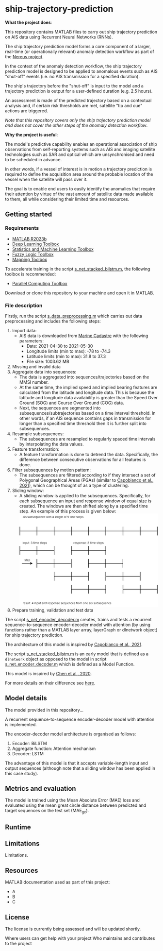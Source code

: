 # ship-trajectory-prediction

**What the project does**:

This repository contains MATLAB files to carry out ship trajectory prediction on AIS data using Recurrent Neural Networks (RNNs).

The ship trajectory prediction model forms a core component of a larger, real-time (or operationally relevant) anomaly detection workflow as part of the [Nereus project](https://oceaninnovationchallenge.org/oceaninnovators-cohort2#cbp=/ocean-innovations/space-based-maritime-surveillance).

In the context of the anomaly detection workflow, the ship trajectory prediction model is designed to be applied to anomalous events such as AIS "shut-off" events (i.e. no AIS transmission for a specified duration).

The ship's trajectory before the "shut-off" is input to the model and a trajectory prediction is output for a user-defined duration (e.g. 2.5 hours).

An assessment is made of the predicted trajectory based on a contextual analysis and, if certain risk thresholds are met, satellite "tip and cue" actions are triggered.

*Note that this repository covers only the ship trajectory prediction model and does not cover the other steps of the anomaly detection workflow*.

<!--
It is important to note that the ship trajectory prediction model can also be used more generally; for example, in interpolation (where AIS data is available) ...
-->

**Why the project is useful**:

The model's predictive capability enables an operational association of ship observations from self-reporting systems such as AIS and imaging satellite technologies such as SAR and optical which are unsynchronised and need to be scheduled in advance.

In other words, if a vessel of interest is in motion a trajectory prediction is required to define the acquisition area around the probable location of the vessel when the satellite will pass over it.

The goal is to enable end users to easily identify the anomalies that require their attention by virtue of the vast amount of satellite data made available to them, all while considering their limited time and resources.

<!--
Unlike the majority of the literature, We can contribute in the following two ways: generic vessel trajectories and generic ship type.
-->

## Getting started

### Requirements

- [MATLAB R2023b](https://uk.mathworks.com/help/matlab/release-notes.html)
- [Deep Learning Toolbox](https://uk.mathworks.com/help/deeplearning/release-notes.html)
- [Statistics and Machine Learning Toolbox](https://uk.mathworks.com/help/stats/release-notes.html)
- [Fuzzy Logic Toolbox](https://uk.mathworks.com/help/fuzzy/release-notes.html)
- [Mapping Toolbox](https://uk.mathworks.com/help/map/release-notes.html) <!-- To visualise the results, the following toolbox is recommended: -->

To accelerate training in the script [s_net_stacked_bilstm.m](s_net_stacked_bilstm.m), the following toolbox is recommended:
- [Parallel Computing Toolbox](https://uk.mathworks.com/help/parallel-computing/release-notes.html)

Download or clone this repository to your machine and open it in MATLAB.

### File description

Firstly, run the script [s_data_preprocessing.m](s_data_preprocessing.m) which carries out data preprocessing and includes the following steps:

1. Import data:
   - AIS data is downloaded from [Marine Cadastre](https://marinecadastre.gov/) with the following parameters:
     - Date: 2021-04-30 to 2021-05-30
     - Longitude limits (min to max): -78 to -74.3
     - Latitude limits (min to max): 31.8 to 37.3
     - File size: 1003.62 MB
   <!-- - The study area is similar to the one defined in [Chen et al., 2020](https://doi.org/10.3390/ijgi9020116) (North Carolina, USA). -->
2. Missing and invalid data
3. Aggregate data into sequences:
   - The data is aggregated into sequences/trajectories based on the MMSI number.
   - At the same time, the implied speed and implied bearing features are calculated from the latitude and longitude data. This is because the latitude and longitude data availability is greater than the Speed Over Ground (SOG) and Course Over Ground (COG) data. 
   - Next, the sequences are segmented into subsequences/subtrajectories based on a time interval threshold. In other words, if an AIS sequence contains gaps in transmission for longer than a specified time threshold then it is further split into subsequences.
4. Resample subsequences:
   - The subsequences are resampled to regularly spaced time intervals by interpolating the data values.
5. Feature transformation:
   - A feature transformation is done to detrend the data. Specifically, the difference between consecutive observations for all features is done. <!-- (similar to [Chen et al., 2020](https://doi.org/10.3390/ijgi9020116)) -->
6. Filter subsequences by motion pattern:
   - The subsequences are filtered according to if they intersect a set of Polygonal Geographical Areas (PGAs) (similar to [Capobianco et al., 2021](https://doi.org/10.1109/TAES.2021.3096873)), which can be thought of as a type of clustering.
7. Sliding window:
   - A sliding window is applied to the subsequences. Specifically, for each subsequence an input and response window of equal size is created. The windows are then shifted along by a specified time step. An example of this process is given below:
     ![Sliding window example.](/assets/images/sliding_window.png)
8. Prepare training, validation and test data

The script [s_net_encoder_decoder.m](s_net_encoder_decoder.m) creates, trains and tests a recurrent sequence-to-sequence encoder-decoder model with attention (by using functions rather than a MATLAB layer array, layerGraph or dlnetwork object) for ship trajectory prediction.

The architecture of this model is inspired by [Capobianco et al., 2021](https://doi.org/10.1109/TAES.2021.3096873).

The script [s_net_stacked_bilstm.m](s_net_stacked_bilstm.m) is an early model that is defined as a `dlnetwork` object as opposed to the model in script [s_net_encoder_decoder.m](s_net_encoder_decoder.m) which is defined as a Model Function.

This model is inspired by [Chen et al., 2020](https://doi.org/10.3390/ijgi9020116).

For more details on their difference see [here](https://uk.mathworks.com/help/deeplearning/ug/define-custom-training-loops-loss-functions-and-networks.html#mw_7173ce81-4cb6-4221-ac2e-5688aa0fa950).

## Model details

The model provided in this repository...

A recurrent sequence-to-sequence encoder-decoder model with attention is implemented.

The encoder-decoder model architecture is organised as follows:

1. Encoder: BiLSTM
2. Aggregate function: Attention mechanism
3. Decoder: LSTM

The advantage of this model is that it accepts variable-length input and output sequences (although note that a sliding window has been applied in this case study).

## Metrics and evaluation

The model is trained using the Mean Absolute Error (MAE) loss and evaluated using the mean great circle distance between predicted and target sequences on the test set (MAE<sub>gc</sub>).

## Runtime

## Limitations

Limitations.

## Resources

MATLAB documentation used as part of this project:
- A
- B
- C

## License

The license is currently being assessed and will be updated shortly.

<!--
The license is available in the [LICENSE file](LICENSE) in this repository.
-->

Where users can get help with your project
Who maintains and contributes to the project
